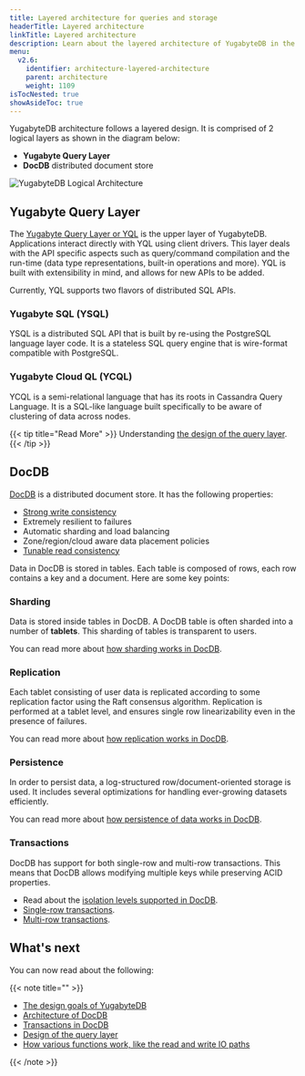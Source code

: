 ```yaml
---
title: Layered architecture for queries and storage
headerTitle: Layered architecture
linkTitle: Layered architecture
description: Learn about the layered architecture of YugabyteDB in the query layer and the storage layer.
menu:
  v2.6:
    identifier: architecture-layered-architecture
    parent: architecture
    weight: 1109
isTocNested: true
showAsideToc: true
---
```


YugabyteDB architecture follows a layered design. It is comprised of 2 logical layers as shown in the diagram below:

* **Yugabyte Query Layer**
* **DocDB** distributed document store

![YugabyteDB Logical Architecture](/images/architecture/yb-arch-new.png)

## Yugabyte Query Layer

The [Yugabyte Query Layer or YQL](../query-layer/) is the upper layer of YugabyteDB. Applications interact directly with YQL using client drivers. This layer deals with the API specific aspects such as query/command compilation and the run-time (data type representations, built-in operations and more). YQL is built with extensibility in mind, and allows for new APIs to be added.

Currently, YQL supports two flavors of distributed SQL APIs.

### Yugabyte SQL (YSQL)

YSQL is a distributed SQL API that is built by re-using the PostgreSQL language layer code. It is a stateless SQL query engine that is wire-format compatible with PostgreSQL.

### Yugabyte Cloud QL (YCQL)

YCQL is a semi-relational language that has its roots in Cassandra Query Language. It is a SQL-like language built specifically to be aware of clustering of data across nodes.

{{< tip title="Read More" >}}
Understanding [the design of the query layer](../query-layer/overview/).
{{< /tip >}}

## DocDB

[DocDB](../docdb/) is a distributed document store. It has the following properties:

* [Strong write consistency](../docdb-replication/replication/#tablet-peers)
* Extremely resilient to failures
* Automatic sharding and load balancing
* Zone/region/cloud aware data placement policies
* [Tunable read consistency](../docdb-replication/replication/#follower-reads)

Data in DocDB is stored in tables. Each table is composed of rows, each row contains a key and a document. Here are some key points:

### Sharding

Data is stored inside tables in DocDB. A DocDB table is often sharded into a number of **tablets**. This sharding of tables is transparent to users.

You can read more about [how sharding works in DocDB](../docdb-sharding/).

### Replication

Each tablet consisting of user data is replicated according to some replication factor using the Raft consensus algorithm. Replication is performed at a tablet level, and ensures single row linearizability even in the presence of failures.

You can read more about [how replication works in DocDB](../docdb-replication/).

### Persistence

In order to persist data, a log-structured row/document-oriented storage is used. It includes several optimizations for handling ever-growing datasets efficiently.

You can read more about [how persistence of data works in DocDB](../docdb/persistence/).

### Transactions

DocDB has support for both single-row and multi-row transactions. This means that DocDB allows modifying multiple keys while preserving ACID properties.

* Read about the [isolation levels supported in DocDB](../transactions/isolation-levels/).
* [Single-row transactions](../transactions/single-row-transactions/).
* [Multi-row transactions](../transactions/distributed-txns/).

## What's next

You can now read about the following:

{{< note title="" >}}

* [The design goals of YugabyteDB](../design-goals/)
* [Architecture of DocDB](../docdb/)
* [Transactions in DocDB](../transactions/)
* [Design of the query layer](../query-layer/)
* [How various functions work, like the read and write IO paths](../core-functions/)

{{< /note >}}
